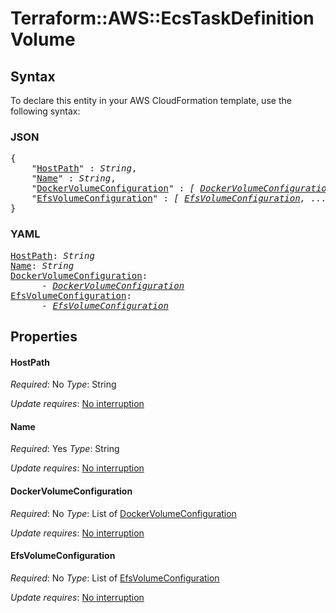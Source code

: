 # Terraform::AWS::EcsTaskDefinition Volume

## Syntax

To declare this entity in your AWS CloudFormation template, use the following syntax:

### JSON

<pre>
{
    "<a href="#hostpath" title="HostPath">HostPath</a>" : <i>String</i>,
    "<a href="#name" title="Name">Name</a>" : <i>String</i>,
    "<a href="#dockervolumeconfiguration" title="DockerVolumeConfiguration">DockerVolumeConfiguration</a>" : <i>[ <a href="volume-dockervolumeconfiguration.md">DockerVolumeConfiguration</a>, ... ]</i>,
    "<a href="#efsvolumeconfiguration" title="EfsVolumeConfiguration">EfsVolumeConfiguration</a>" : <i>[ <a href="volume-efsvolumeconfiguration.md">EfsVolumeConfiguration</a>, ... ]</i>
}
</pre>

### YAML

<pre>
<a href="#hostpath" title="HostPath">HostPath</a>: <i>String</i>
<a href="#name" title="Name">Name</a>: <i>String</i>
<a href="#dockervolumeconfiguration" title="DockerVolumeConfiguration">DockerVolumeConfiguration</a>: <i>
      - <a href="volume-dockervolumeconfiguration.md">DockerVolumeConfiguration</a></i>
<a href="#efsvolumeconfiguration" title="EfsVolumeConfiguration">EfsVolumeConfiguration</a>: <i>
      - <a href="volume-efsvolumeconfiguration.md">EfsVolumeConfiguration</a></i>
</pre>

## Properties

#### HostPath

_Required_: No
_Type_: String

_Update requires_: [No interruption](https://docs.aws.amazon.com/AWSCloudFormation/latest/UserGuide/using-cfn-updating-stacks-update-behaviors.html#update-no-interrupt)

#### Name

_Required_: Yes
_Type_: String

_Update requires_: [No interruption](https://docs.aws.amazon.com/AWSCloudFormation/latest/UserGuide/using-cfn-updating-stacks-update-behaviors.html#update-no-interrupt)

#### DockerVolumeConfiguration

_Required_: No
_Type_: List of <a href="volume-dockervolumeconfiguration.md">DockerVolumeConfiguration</a>

_Update requires_: [No interruption](https://docs.aws.amazon.com/AWSCloudFormation/latest/UserGuide/using-cfn-updating-stacks-update-behaviors.html#update-no-interrupt)

#### EfsVolumeConfiguration

_Required_: No
_Type_: List of <a href="volume-efsvolumeconfiguration.md">EfsVolumeConfiguration</a>

_Update requires_: [No interruption](https://docs.aws.amazon.com/AWSCloudFormation/latest/UserGuide/using-cfn-updating-stacks-update-behaviors.html#update-no-interrupt)

